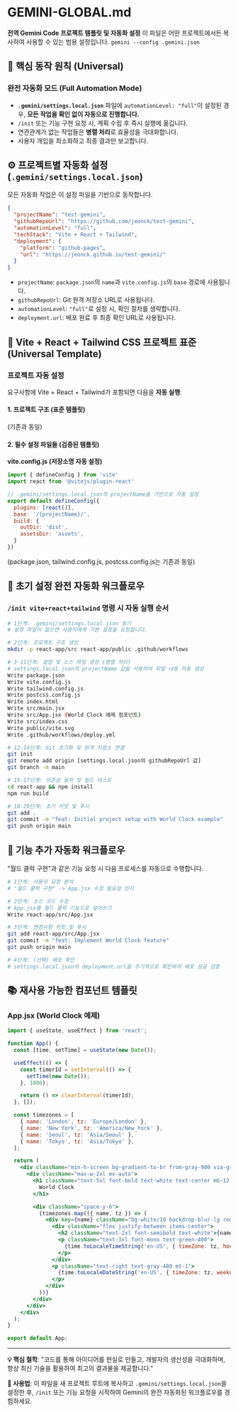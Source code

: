 # GEMINI-GLOBAL.md

**전역 Gemini Code 프로젝트 템플릿 및 자동화 설정**
이 파일은 어떤 프로젝트에서든 복사하여 사용할 수 있는 범용 설정입니다.
`gemini --config .gemini.json`

## 🎯 핵심 동작 원칙 (Universal)

### 완전 자동화 모드 (Full Automation Mode)
- **`.gemini/settings.local.json`** 파일에 `automationLevel: "full"`이 설정된 경우, **모든 작업을 확인 없이 자동으로 진행합니다.**
- `/init` 또는 기능 구현 요청 시, 계획 수립 후 즉시 실행에 옮깁니다.
- 연관관계가 없는 작업들은 **병렬 처리**로 효율성을 극대화합니다.
- 사용자 개입을 최소화하고 최종 결과만 보고합니다.

## ⚙️ 프로젝트별 자동화 설정 (`.gemini/settings.local.json`)
모든 자동화 작업은 이 설정 파일을 기반으로 동작합니다.

```json
{
  "projectName": "test-gemini",
  "githubRepoUrl": "https://github.com/jeonck/test-gemini",
  "automationLevel": "full",
  "techStack": "Vite + React + Tailwind",
  "deployment": {
    "platform": "github-pages",
    "url": "https://jeonck.github.io/test-gemini/"
  }
}
```
- `projectName`: `package.json`의 `name`과 `vite.config.js`의 `base` 경로에 사용됩니다.
- `githubRepoUrl`: Git 원격 저장소 URL로 사용됩니다.
- `automationLevel`: `"full"`로 설정 시, 확인 절차를 생략합니다.
- `deployment.url`: 배포 완료 후 최종 확인 URL로 사용됩니다.

## 🚀 Vite + React + Tailwind CSS 프로젝트 표준 (Universal Template)

### 프로젝트 자동 설정
요구사항에 Vite + React + Tailwind가 포함되면 다음을 **자동 실행**:

#### 1. 프로젝트 구조 (표준 템플릿)
(기존과 동일)

#### 2. 필수 설정 파일들 (검증된 템플릿)

**vite.config.js (저장소명 자동 설정)**
```javascript
import { defineConfig } from 'vite'
import react from '@vitejs/plugin-react'

// .gemini/settings.local.json의 projectName을 기반으로 자동 설정
export default defineConfig({
  plugins: [react()],
  base: '/{projectName}/',
  build: {
    outDir: 'dist',
    assetsDir: 'assets',
  }
})
```
(package.json, tailwind.config.js, postcss.config.js는 기존과 동일)


## 🔄 초기 설정 완전 자동화 워크플로우

### `/init vite+react+tailwind` 명령 시 자동 실행 순서
```bash
# 1단계: .gemini/settings.local.json 읽기
# 설정 파일이 없으면 사용자에게 기본 설정을 요청합니다.

# 2단계: 프로젝트 구조 생성
mkdir -p react-app/src react-app/public .github/workflows

# 3-11단계: 설정 및 소스 파일 생성 (병렬 처리)
# settings.local.json의 projectName 값을 사용하여 파일 내용 자동 생성
Write package.json
Write vite.config.js
Write tailwind.config.js
Write postcss.config.js
Write index.html
Write src/main.jsx
Write src/App.jsx (World Clock 예제 컴포넌트)
Write src/index.css
Write public/vite.svg
Write .github/workflows/deploy.yml

# 12-14단계: Git 초기화 및 원격 저장소 연결
git init
git remote add origin [settings.local.json의 githubRepoUrl 값]
git branch -m main

# 15-17단계: 의존성 설치 및 빌드 테스트
cd react-app && npm install
npm run build

# 18-20단계: 초기 커밋 및 푸시
git add .
git commit -m "feat: Initial project setup with World Clock example"
git push origin main
```

## 🤖 기능 추가 자동화 워크플로우
"월드 클럭 구현"과 같은 기능 요청 시 다음 프로세스를 자동으로 수행합니다.

```bash
# 1단계: 사용자 요청 분석
# "월드 클럭 구현" -> App.jsx 수정 필요성 인지

# 2단계: 소스 코드 수정
# App.jsx를 월드 클럭 기능으로 덮어쓰기
Write react-app/src/App.jsx

# 3단계: 변경사항 커밋 및 푸시
git add react-app/src/App.jsx
git commit -m "feat: Implement World Clock feature"
git push origin main

# 4단계: (선택) 배포 확인
# settings.local.json의 deployment.url을 주기적으로 확인하여 배포 성공 검증
```

## 📚 재사용 가능한 컴포넌트 템플릿

### App.jsx (World Clock 예제)
```jsx
import { useState, useEffect } from 'react';

function App() {
  const [time, setTime] = useState(new Date());

  useEffect(() => {
    const timerId = setInterval(() => {
      setTime(new Date());
    }, 1000);

    return () => clearInterval(timerId);
  }, []);

  const timezones = [
    { name: 'London', tz: 'Europe/London' },
    { name: 'New York', tz: 'America/New_York' },
    { name: 'Seoul', tz: 'Asia/Seoul' },
    { name: 'Tokyo', tz: 'Asia/Tokyo' },
  ];

  return (
    <div className="min-h-screen bg-gradient-to-br from-gray-900 via-gray-800 to-black p-8">
      <div className="max-w-2xl mx-auto">
        <h1 className="text-5xl font-bold text-white text-center mb-12 tracking-wider">
          World Clock
        </h1>

        <div className="space-y-6">
          {timezones.map(({ name, tz }) => (
            <div key={name} className="bg-white/10 backdrop-blur-lg rounded-xl p-6 border border-white/20 shadow-2xl">
              <div className="flex justify-between items-center">
                <h2 className="text-2xl font-semibold text-white">{name}</h2>
                <p className="text-3xl font-mono text-green-400">
                  {time.toLocaleTimeString('en-US', { timeZone: tz, hour12: false })}
                </p>
              </div>
              <p className="text-right text-gray-400 mt-1">
                {time.toLocaleDateString('en-US', { timeZone: tz, weekday: 'long', year: 'numeric', month: 'long', day: 'numeric' })}
              </p>
            </div>
          ))}
        </div>
      </div>
    </div>
  );
}

export default App;
```

---

**💡 핵심 철학**: "코드를 통해 아이디어를 현실로 만들고, 개발자의 생산성을 극대화하며, 항상 최신 기술을 활용하여 최고의 결과물을 제공합니다."

**🎯 사용법**: 이 파일을 새 프로젝트 루트에 복사하고 `.gemini/settings.local.json`을 설정한 후, `/init` 또는 기능 요청을 시작하여 Gemini의 완전 자동화된 워크플로우를 경험하세요.